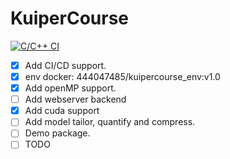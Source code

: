 # KuiperCourse
[![C/C++ CI](https://github.com/xioaxin/KuiperCourse/actions/workflows/c-cpp_ci_cd.yml/badge.svg?branch=master)](https://github.com/xioaxin/KuiperCourse/actions/workflows/c-cpp_ci_cd.yml)
- [x] Add CI/CD support.
- [x] env docker: 444047485/kuipercourse_env:v1.0
- [x] Add openMP support.
- [ ] Add webserver backend
- [x] Add cuda support
- [ ] Add model tailor, quantify and compress.
- [ ] Demo package.
- [ ] TODO
